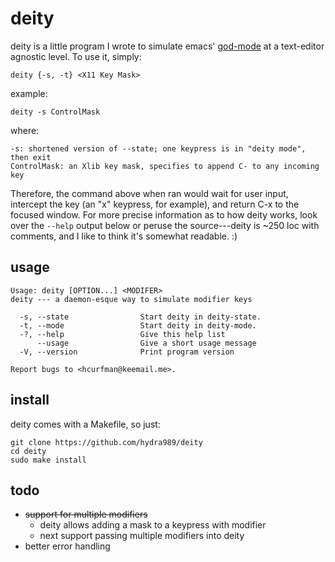 # deity

deity is a little program I wrote to simulate emacs' [god-mode](https://github.com/emacsorphanage/god-mode)
at a text-editor agnostic level. To use it, simply:

	deity {-s, -t} <X11 Key Mask>

example:

	deity -s ControlMask

where:

	-s: shortened version of --state; one keypress is in "deity mode", then exit
	ControlMask: an Xlib key mask, specifies to append C- to any incoming key

Therefore, the command above when ran would wait for user input, intercept the
key (an "x" keypress, for example), and return C-x to the focused window.
For more precise information as to how deity works, look over the `--help` output
below or peruse the source---deity is ~250 loc with comments, and I like to think
it's somewhat readable. :)

## usage

```
Usage: deity [OPTION...] <MODIFER>
deity --- a daemon-esque way to simulate modifier keys

  -s, --state                Start deity in deity-state.
  -t, --mode                 Start deity in deity-mode.
  -?, --help                 Give this help list
      --usage                Give a short usage message
  -V, --version              Print program version

Report bugs to <hcurfman@keemail.me>.
```

## install

deity comes with a Makefile, so just:

	git clone https://github.com/hydra989/deity
	cd deity
	sudo make install

## todo

- ~~support for multiple modifiers~~
   - deity allows adding a mask to a keypress with modifier
   - next support passing multiple modifiers into deity
- better error handling
